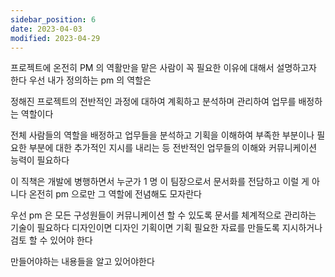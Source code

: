 ```yaml
---
sidebar_position: 6
date: 2023-04-03
modified: 2023-04-29
---
```


프로젝트에 온전히 PM 의 역활만을 맡은 사람이 꼭 필요한 이유에 대해서 설명하고자 한다
우선 내가 정의하는 pm 의 역할은

정해진 프로젝트의 전반적인 과정에 대하여 계획하고 분석하며 관리하여 업무를 배정하는 역할이다

전체 사람들의 역할을 배정하고 업무들을 분석하고
기획을 이해하여 부족한 부분이나 필요한 부분에 대한 추가적인 지시를 내리는 등
전반적인 업무들의 이해와 커뮤니케이션 능력이 필요하다

이 직책은 개발에 병행하면서 누군가 1 명 이 팀장으로서 문서화를 전담하고
이럴 게 아니다
온전히 pm 으로만 그 역할에 전념해도 모자란다

우선 pm 은 모든 구성원들이 커뮤니케이션 할 수 있도록 문서를 체계적으로 관리하는 기술이 필요하다
디자인이면 디자인 기획이면 기획
필요한 자료를 만들도록 지시하거나 검토 할 수 있어야 한다

만들어야하는 내용들을 알고 있어야한다
